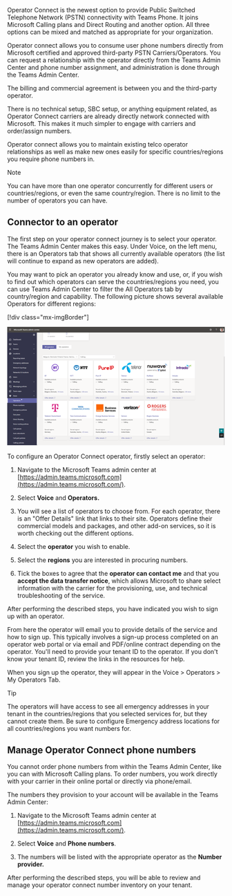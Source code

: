 Operator Connect is the newest option to provide Public Switched Telephone Network (PSTN) connectivity with Teams Phone. It joins Microsoft Calling plans and Direct Routing and another option. All three options can be mixed and matched as appropriate for your organization.

Operator connect allows you to consume user phone numbers directly from Microsoft certified and approved third-party PSTN Carriers/Operators. You can request a relationship with the operator directly from the Teams Admin Center and phone number assignment, and administration is done through the Teams Admin Center.

The billing and commercial agreement is between you and the third-party operator.

There is no technical setup, SBC setup, or anything equipment related, as Operator Connect carriers are already directly network connected with Microsoft. This makes it much simpler to engage with carriers and order/assign numbers.

Operator connect allows you to maintain existing telco operator relationships as well as make new ones easily for specific countries/regions you require phone numbers in.

> [!NOTE]
> You can have more than one operator concurrently for different users or countries/regions, or even the same country/region. There is no limit to the number of operators you can have.

## Connector to an operator

The first step on your operator connect journey is to select your operator. The Teams Admin Center makes this easy. Under Voice, on the left menu, there is an Operators tab that shows all currently available operators (the list will continue to expand as new operators are added).

You may want to pick an operator you already know and use, or, if you wish to find out which operators can serve the countries/regions you need, you can use Teams Admin Center to filter the All Operators tab by country/region and capability. The following picture shows several available Operators for different regions:

[!div class="mx-imgBorder"]

![Operator Connect in the Teams Admin Center](../media/operator-connect-setting.png)

To configure an Operator Connect operator, firstly select an operator:

1. Navigate to the Microsoft Teams admin center at [https://admin.teams.microsoft.com](https://admin.teams.microsoft.com/).

1. Select **Voice** and **Operators.**

1. You will see a list of operators to choose from. For each operator, there is an "Offer Details" link that links to their site. Operators define their commercial models and packages, and other add-on services, so it is worth checking out the different options.

1. Select the **operator** you wish to enable.

1. Select the **regions** you are interested in procuring numbers.

1. Tick the boxes to agree that the **operator can contact me** and that you **accept the data transfer notice**, which allows Microsoft to share select information with the carrier for the provisioning, use, and technical troubleshooting of the service.

After performing the described steps, you have indicated you wish to sign up with an operator.

From here the operator will email you to provide details of the service and how to sign up. This typically involves a sign-up process completed on an operator web portal or via email and PDF/online contract depending on the operator. You'll need to provide your tenant ID to the operator. If you don't know your tenant ID, review the links in the resources for help.

When you sign up the operator, they will appear in the Voice > Operators > My Operators Tab.

> [!TIP]
> The operators will have access to see all emergency addresses in your tenant in the countries/regions that you selected services for, but they cannot create them. Be sure to configure Emergency address locations for all countries/regions you want numbers for.

## Manage Operator Connect phone numbers

You cannot order phone numbers from within the Teams Admin Center, like you can with Microsoft Calling plans. To order numbers, you work directly with your carrier in their online portal or directly via phone/email.

The numbers they provision to your account will be available in the Teams Admin Center:

1. Navigate to the Microsoft Teams admin center at [https://admin.teams.microsoft.com](https://admin.teams.microsoft.com/).

1. Select **Voice** and **Phone numbers**.

1. The numbers will be listed with the appropriate operator as the **Number provider.**

After performing the described steps, you will be able to review and manage your operator connect number inventory on your tenant.

